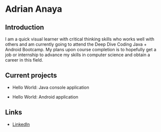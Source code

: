 # Adrian Anaya

## Introduction

I am a quick visual learner with critical thinking skills who works well with others and am currently going to attend the Deep Dive Coding Java + Android Bootcamp. My plans upon course completion is to hopefully get a job or internship to advance my skills in computer science and obtain a career in this field.

## Current projects

* Hello World: Java console application

* Hello World: Android application

## Links

* [LinkedIn](https://www.linkedin.com/in/adrian-anaya-434808127/ "Adrian Anaya")
